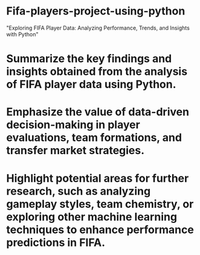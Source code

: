 # Fifa-players-project-using-python
"Exploring FIFA Player Data: Analyzing Performance, Trends, and Insights with Python"
# Summarize the key findings and insights obtained from the analysis of FIFA player data using Python.
# Emphasize the value of data-driven decision-making in player evaluations, team formations, and transfer market strategies.
# Highlight potential areas for further research, such as analyzing gameplay styles, team chemistry, or exploring other machine learning techniques to enhance performance predictions in FIFA.
